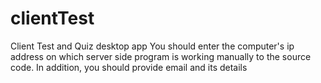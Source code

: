 # clientTest
Client Test and Quiz desktop app
You should enter the computer's ip address on which server side program is working manually to the source code.
In addition, you should provide email and its details
